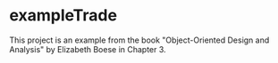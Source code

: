 # exampleTrade
This project is an example from the book "Object-Oriented Design and 
Analysis" by Elizabeth Boese in Chapter 3.
